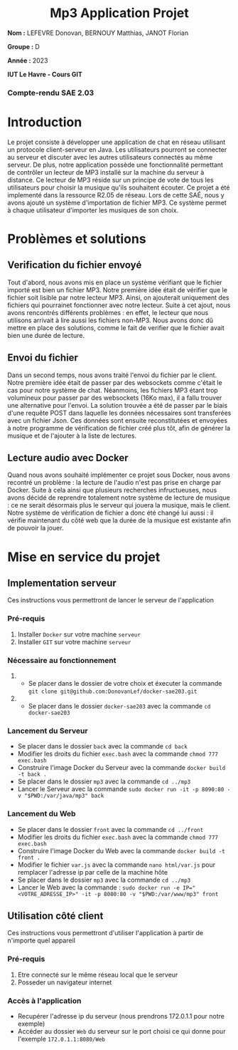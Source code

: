 <div align="center">
	<h1>
		Mp3 Application Projet
	</h1>
</div>

**Nom :** LEFEVRE Donovan, BERNOUY Matthias, JANOT Florian

**Groupe :** D

**Année :** 2023

**IUT Le Havre - Cours GIT**

### Compte-rendu SAE 2.03

# Introduction

Le projet consiste à développer une application de chat en réseau utilisant un protocole client-serveur en Java. 
Les utilisateurs pourront se connecter au serveur et discuter avec les autres utilisateurs connectés au même serveur. 
De plus, notre application possède une fonctionnalité permettant de contrôler un lecteur de MP3 installé sur la machine du serveur à distance. 
Ce lecteur de MP3 réside sur un principe de vote de tous les utilisateurs pour choisir la musique qu'ils souhaitent écouter. 
Ce projet a été implementé dans la ressource R2.05 de réseau.
Lors de cette SAÉ, nous y avons ajouté un système d'importation de fichier MP3. Ce système permet à chaque utilisateur d'importer les musiques de son choix. 

# Problèmes et solutions  

## Verification du fichier envoyé

Tout d'abord, nous avons mis en place un système vérifiant que le fichier importé est bien un fichier MP3.
Notre première idée était de vérifier que le fichier soit lisible par notre lecteur MP3. Ainsi, on ajouterait uniquement des fichiers qui pourrainet fonctionner avec notre lecteur.
Suite à cet ajout, nous avons rencontrés différents problèmes : en effet, le lecteur que nous utilisons arrivait à lire aussi les fichiers non-MP3. 
Nous avons donc dû mettre en place des solutions, comme le fait de verifier que le fichier avait bien une durée de lecture.

## Envoi du fichier

Dans un second temps, nous avons traité l'envoi du fichier par le client.
Notre première idée était de passer par des websockets comme c'était le cas pour notre système de chat.
Néanmoins, les fichiers MP3 étant trop volumineux pour passer par des websockets (16Ko max), il a fallu trouver une alternative pour l'envoi.
La solution trouvée a été de passer par le biais d'une requête POST dans laquelle les données nécessaires sont transferées avec un fichier Json. 
Ces données sont ensuite reconstitutées et envoyées à notre programme de vérification de fichier créé plus tôt, afin de générer la musique et de l'ajouter à la liste de lectures.

## Lecture audio avec Docker

Quand nous avons souhaité implémenter ce projet sous Docker, nous avons recontré un problème : la lecture de l'audio n'est pas prise en charge par Docker.
Suite à cela ainsi que plusieurs recherches infructueuses, nous avons décidé de reprendre totalement notre système de lecture de musique : ce ne serait désormais plus le serveur qui jouera la musique, mais le client. 
Notre système de vérification de fichier a donc été changé lui aussi : il vérifie maintenant du côté web que la durée de la musique est existante afin de pouvoir la jouer.


# Mise en service du projet

## Implementation serveur
Ces instructions vous permettront de lancer le serveur de l'application
### Pré-requis
1. Installer `Docker` sur votre machine `serveur`
2. Installer `GIT` sur votre machine `serveur`
### Nécessaire au fonctionnement
1. * Se placer dans le dossier de votre choix et éxecuter la commande `git clone git@github.com:DonovanLef/docker-sae203.git`
2. * Se placer dans le dossier `docker-sae203` avec la commande `cd docker-sae203`

### Lancement du Serveur
* Se placer dans le dossier `back` avec la commande `cd back`
* Modifier les droits du fichier `exec.bash` avec la commande `chmod 777 exec.bash`
* Construire l'image Docker du Serveur avec la commande `docker build -t back .`
* Se placer dans le dossier `mp3` avec la commande `cd ../mp3`
* Lancer le Serveur avec la commande `sudo docker run -it -p 8090:80 -v "$PWD:/var/java/mp3" back`


### Lancement du Web
* Se placer dans le dossier `front` avec la commande `cd ../front`
* Modifier les droits du fichier `exec.bash` avec la commande `chmod 777 exec.bash`
* Construire l'image Docker du Web avec la commande `docker build -t front .`
* Modifier le fichier `var.js` avec la commande `nano html/var.js` pour remplacer l'adresse ip par celle de la machine hôte 
* Se placer dans le dossier `mp3` avec la commande `cd ../mp3`
* Lancer le Web avec la commande : `sudo docker run -e IP="<VOTRE_ADRESSE_IP>" -it -p 8080:80 -v "$PWD:/var/www/mp3" front`



## Utilisation côté client
Ces instructions vous permettront d'utiliser l'application à partir de n'importe quel appareil
### Pré-requis
1. Etre connecté sur le même réseau local que le serveur
2. Posseder un navigateur internet
### Accès à l'application
* Recupérer l'adresse ip du serveur (nous prendrons 172.0.1.1 pour notre exemple)
* Accéder au dossier `Web` du serveur sur le port choisi ce qui donne pour l'exemple `172.0.1.1:8080/Web`
